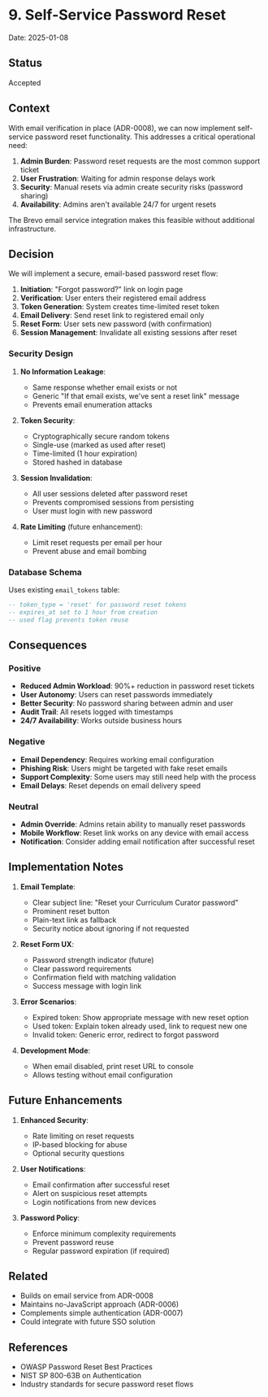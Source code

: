 # 9. Self-Service Password Reset

Date: 2025-01-08

## Status

Accepted

## Context

With email verification in place (ADR-0008), we can now implement self-service password reset functionality. This addresses a critical operational need:

1. **Admin Burden**: Password reset requests are the most common support ticket
2. **User Frustration**: Waiting for admin response delays work
3. **Security**: Manual resets via admin create security risks (password sharing)
4. **Availability**: Admins aren't available 24/7 for urgent resets

The Brevo email service integration makes this feasible without additional infrastructure.

## Decision

We will implement a secure, email-based password reset flow:

1. **Initiation**: "Forgot password?" link on login page
2. **Verification**: User enters their registered email address
3. **Token Generation**: System creates time-limited reset token
4. **Email Delivery**: Send reset link to registered email only
5. **Reset Form**: User sets new password (with confirmation)
6. **Session Management**: Invalidate all existing sessions after reset

### Security Design

1. **No Information Leakage**:
   - Same response whether email exists or not
   - Generic "If that email exists, we've sent a reset link" message
   - Prevents email enumeration attacks

2. **Token Security**:
   - Cryptographically secure random tokens
   - Single-use (marked as used after reset)
   - Time-limited (1 hour expiration)
   - Stored hashed in database

3. **Session Invalidation**:
   - All user sessions deleted after password reset
   - Prevents compromised sessions from persisting
   - User must login with new password

4. **Rate Limiting** (future enhancement):
   - Limit reset requests per email per hour
   - Prevent abuse and email bombing

### Database Schema

Uses existing `email_tokens` table:
```sql
-- token_type = 'reset' for password reset tokens
-- expires_at set to 1 hour from creation
-- used flag prevents token reuse
```

## Consequences

### Positive

- **Reduced Admin Workload**: 90%+ reduction in password reset tickets
- **User Autonomy**: Users can reset passwords immediately
- **Better Security**: No password sharing between admin and user
- **Audit Trail**: All resets logged with timestamps
- **24/7 Availability**: Works outside business hours

### Negative

- **Email Dependency**: Requires working email configuration
- **Phishing Risk**: Users might be targeted with fake reset emails
- **Support Complexity**: Some users may still need help with the process
- **Email Delays**: Reset depends on email delivery speed

### Neutral

- **Admin Override**: Admins retain ability to manually reset passwords
- **Mobile Workflow**: Reset link works on any device with email access
- **Notification**: Consider adding email notification after successful reset

## Implementation Notes

1. **Email Template**:
   - Clear subject line: "Reset your Curriculum Curator password"
   - Prominent reset button
   - Plain-text link as fallback
   - Security notice about ignoring if not requested

2. **Reset Form UX**:
   - Password strength indicator (future)
   - Clear password requirements
   - Confirmation field with matching validation
   - Success message with login link

3. **Error Scenarios**:
   - Expired token: Show appropriate message with new reset option
   - Used token: Explain token already used, link to request new one
   - Invalid token: Generic error, redirect to forgot password

4. **Development Mode**:
   - When email disabled, print reset URL to console
   - Allows testing without email configuration

## Future Enhancements

1. **Enhanced Security**:
   - Rate limiting on reset requests
   - IP-based blocking for abuse
   - Optional security questions

2. **User Notifications**:
   - Email confirmation after successful reset
   - Alert on suspicious reset attempts
   - Login notifications from new devices

3. **Password Policy**:
   - Enforce minimum complexity requirements
   - Prevent password reuse
   - Regular password expiration (if required)

## Related

- Builds on email service from ADR-0008
- Maintains no-JavaScript approach (ADR-0006)
- Complements simple authentication (ADR-0007)
- Could integrate with future SSO solution

## References

- OWASP Password Reset Best Practices
- NIST SP 800-63B on Authentication
- Industry standards for secure password reset flows